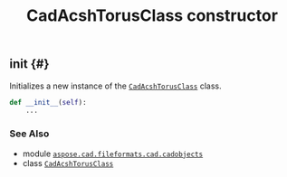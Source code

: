 ﻿---
title: CadAcshTorusClass constructor
second_title: Aspose.CAD for Python via .NET API References
description: 
type: docs
weight: 10
url: /python-net/aspose.cad.fileformats.cad.cadobjects/cadacshtorusclass/__init__/
is_root: false
---

## __init__ {#}

Initializes a new instance of the [`CadAcshTorusClass`](/cad/python-net/aspose.cad.fileformats.cad.cadobjects/cadacshtorusclass) class.



```python
def __init__(self):
    ...
```





### See Also
* module [`aspose.cad.fileformats.cad.cadobjects`](../../)
* class [`CadAcshTorusClass`](/cad/python-net/aspose.cad.fileformats.cad.cadobjects/cadacshtorusclass)
